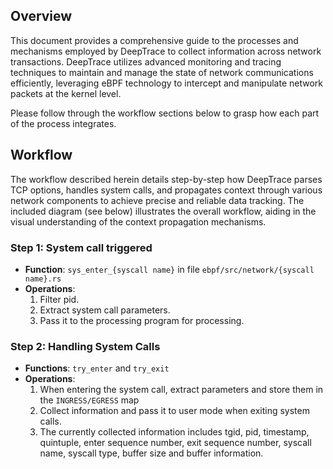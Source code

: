 
## Overview

This document provides a comprehensive guide to the processes and mechanisms employed by DeepTrace to collect information across network transactions. 
DeepTrace utilizes advanced monitoring and tracing techniques to maintain and manage the state of network communications efficiently, leveraging eBPF technology to intercept and manipulate network packets at the kernel level. 

Please follow through the workflow sections below to grasp how each part of the process integrates.

## Workflow

The workflow described herein details step-by-step how DeepTrace parses TCP options, handles system calls, and propagates context through various network components to achieve precise and reliable data tracking. The included diagram (see below) illustrates the overall workflow, aiding in the visual understanding of the context propagation mechanisms.

### Step 1: System call triggered

- **Function**: `sys_enter_{syscall name}` in file `ebpf/src/network/{syscall name}.rs`
- **Operations**:
  1. Filter pid.
  2. Extract system call parameters.
  3. Pass it to the processing program for processing.

### Step 2: Handling System Calls

- **Functions**: `try_enter` and `try_exit`
- **Operations**:
  1. When entering the system call, extract parameters and store them in the `INGRESS/EGRESS` map
  2. Collect information and pass it to user mode when exiting system calls.
  3. The currently collected information includes tgid, pid, timestamp, quintuple, enter sequence number, exit sequence number, syscall name, syscall type, buffer size and buffer information.